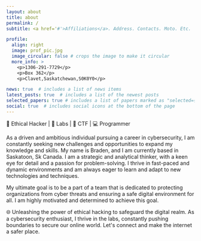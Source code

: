```yaml
---
layout: about
title: about
permalink: /
subtitle: <a href='#'>Affiliations</a>. Address. Contacts. Moto. Etc.

profile:
  align: right
  image: prof_pic.jpg
  image_circular: false # crops the image to make it circular
  more_info: >
    <p>1306-291-7729</p>
    <p>Box 362</p>
    <p>Clavet,Saskatchewan,S0K0Y0</p>

news: true  # includes a list of news items
latest_posts: true  # includes a list of the newest posts
selected_papers: true # includes a list of papers marked as "selected={true}"
social: true  # includes social icons at the bottom of the page
---
```



🔐 Ethical Hacker | 🧪 Labs | 🚩 CTF | 💻 Programmer

As a driven and ambitious individual pursuing a career in cybersecurity, I am constantly seeking new challenges and opportunities to expand my knowledge and skills. My name is Braden, and I am currently based in Saskatoon, Sk Canada.
I am a strategic and analytical thinker, with a keen eye for detail and a passion for problem-solving. I thrive in fast-paced and dynamic environments and am always eager to learn and adapt to new technologies and techniques.

My ultimate goal is to be a part of a team that is dedicated to protecting organizations from cyber threats and ensuring a safe digital environment for all. I am highly motivated and determined to achieve this goal.

🌐 Unleashing the power of ethical hacking to safeguard the digital realm. As a cybersecurity enthusiast, I thrive in the labs, constantly pushing boundaries to secure our online world. Let's connect and make the internet a safer place.
